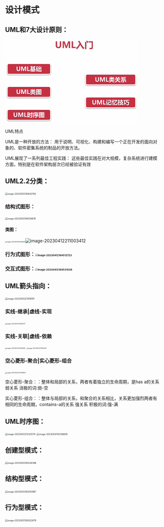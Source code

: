 # 设计模式

## UML和7大设计原则：

<img src="https://raw.githubusercontent.com/Zongyh/Typora/main/images/image-20230412182946511.png" alt="image-20230412182946511" style="zoom: 50%;" />

UML特点

UML是一种开放的方法：
用于说明、可视化、构建和编写一个正在开发的面向对象的、软件密集系统的制品的开放方法。

UML展现了一系列最佳工程实践：
这些最佳实践在对大规模，复杂系统进行建模方面，特别是在软件架构层次已经被验证有效

## UML2.2分类：

<img src="C:\Users\20130\AppData\Roaming\Typora\typora-user-images\image-20230412183842100.png" alt="image-20230412183842100" style="zoom:50%;" />

### 结构式图形：

<img src="C:\Users\20130\AppData\Roaming\Typora\typora-user-images\image-20230412184138876.png" alt="image-20230412184138876" style="zoom: 50%;" />

#### 类图：

<img src="C:\Users\20130\AppData\Roaming\Typora\typora-user-images\image-20230412184138876.png" alt="image-20230412184138876" style="zoom: 33%;" />![image-20230412211003412](C:\Users\20130\AppData\Roaming\Typora\typora-user-images\image-20230412211003412.png)

### 行为式图形：<img src="C:\Users\20130\AppData\Roaming\Typora\typora-user-images\image-20230412184512723.png" alt="image-20230412184512723" style="zoom:50%;" />

### 交互式图形：<img src="C:\Users\20130\AppData\Roaming\Typora\typora-user-images\image-20230412184531038.png" alt="image-20230412184531038" style="zoom:50%;" />

## UML箭头指向：

<img src="C:\Users\20130\AppData\Roaming\Typora\typora-user-images\image-20230412211416191.png" alt="image-20230412211416191" style="zoom:50%;" />

### 实线-继承|虚线-实现

<img src="C:\Users\20130\AppData\Roaming\Typora\typora-user-images\image-20230412211600570.png" alt="image-20230412211600570" style="zoom:33%;" />

### 实线-关联|虚线-依赖

<img src="C:\Users\20130\AppData\Roaming\Typora\typora-user-images\image-20230412211635666.png" alt="image-20230412211635666" style="zoom:33%;" />

<img src="C:\Users\20130\AppData\Roaming\Typora\typora-user-images\image-20230412211821940.png" alt="image-20230412211821940" style="zoom:33%;" />

### 空心菱形-聚合|实心菱形-组合

<img src="C:\Users\20130\AppData\Roaming\Typora\typora-user-images\image-20230412212009804.png" alt="image-20230412212009804" style="zoom:33%;" />

空心菱形-聚合：：整体和局部的关系，两者有着独立的生命周期，是has a的关系
弱关系
消极的词:弱-空

实心菱形-组合：：整体与局部的关系，和聚合的关系相比，关系更加强烈两者有相同的生命周期，contains-a的关系
强关系
积极的词:强-满

## UML时序图：

<img src="C:\Users\20130\AppData\Roaming\Typora\typora-user-images\image-20230412212325174.png" alt="image-20230412212325174" style="zoom:50%;" />



<img src="C:\Users\20130\AppData\Roaming\Typora\typora-user-images\image-20230412183126609.png" alt="image-20230412183126609" style="zoom:50%;" />

## 创建型模式：

<img src="C:\Users\20130\AppData\Roaming\Typora\typora-user-images\image-20230412183226386.png" alt="image-20230412183226386" style="zoom:50%;" />

## 结构型模式：

<img src="C:\Users\20130\AppData\Roaming\Typora\typora-user-images\image-20230412183250967.png" alt="image-20230412183250967" style="zoom:50%;" />

## 行为型模式：

<img src="C:\Users\20130\AppData\Roaming\Typora\typora-user-images\image-20230412183422679.png" alt="image-20230412183422679" style="zoom:50%;" />



